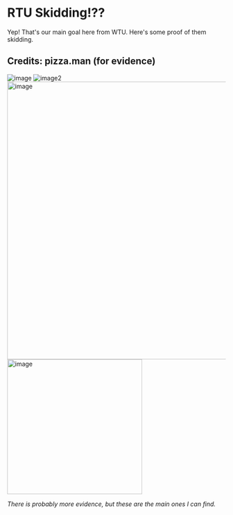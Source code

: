 # RTU Skidding!??
Yep! That's our main goal here from WTU.
Here's some proof of them skidding.

## Credits: pizza.man (for evidence)
![image](https://github.com/user-attachments/assets/3a3e30eb-8e9b-47bf-805a-cc8119625701)
![image2](https://github.com/user-attachments/assets/594325e5-3f4a-43eb-a34c-e700b4990604)
<img width="640" alt="image" src="https://github.com/user-attachments/assets/c0b28aa3-02e3-4655-8cf5-38bd9a74addc" />
<img width="311" alt="image" src="https://github.com/user-attachments/assets/895f5d49-44fd-4dcf-b147-f44b50246a9c" />

*There is probably more evidence, but these are the main ones I can find.*

